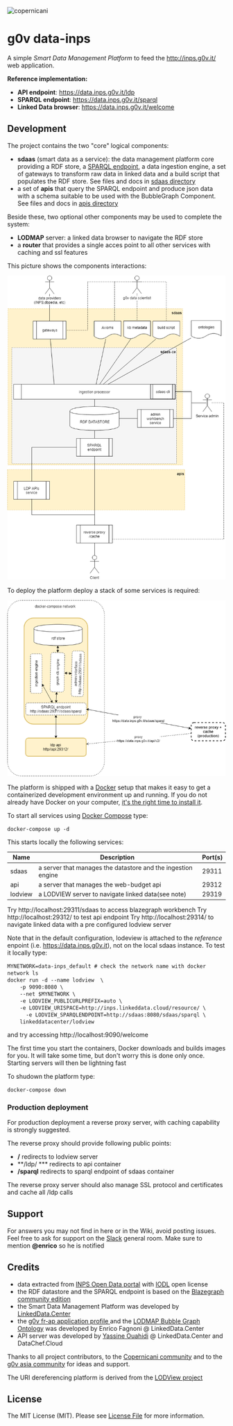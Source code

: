 ![copernicani](https://copernicani.it/wp-content/uploads/cropped-logo_orizzontale_trasparente-1-e1525161268864.png)

# g0v data-inps

A simple *Smart Data Management Platform* to feed the http://inps.g0v.it/ web application. 


**Reference implementation:**

- **API endpoint**: https://data.inps.g0v.it/ldp
- **SPARQL endpoint**: https://data.inps.g0v.it/sparql
- **Linked Data browser**: https://data.inps.g0v.it/welcome 


## Development

The project contains the two "core" logical components:

- **sdaas** (smart data as a service):  the data management platform core providing a RDF store, a [SPARQL endpoint](https://www.w3.org/TR/sparql11-overview), a data ingestion engine, a set of gateways to transform raw data in linked data and a build script that populates the RDF store. See files and docs in [sdaas directory](sdaas)
- a set of **apis** that query the SPARQL endpoint and produce json data with a schema suitable to be used with the BubbleGraph Component. See files and docs in [apis directory](apis)

Beside these, two optional other components may be used to complete the system:

- **LODMAP** server: a linked data browser to navigate the RDF store
- a **router** that provides a single acces point to all other services with caching and ssl features


This picture shows the components interactions:

![architecture](doc/architecture.png)


To deploy the platform deploy a stack of some services is required:

![stack](doc/stack.png)

The platform is shipped with a [Docker](https://docker.com) setup that makes it easy to get a containerized development
environment up and running. If you do not already have Docker on your computer, [it's the right time to install it](https://docs.docker.com/install/).

To start all services using [Docker Compose](https://docs.docker.com/compose/) type: 

```
docker-compose up -d
```

This starts locally the following services:


| Name        | Description                                                   | Port(s) 
| ----------- | ------------------------------------------------------------- | ------- 
| sdaas       | a server that manages the datastore and the ingestion engine  | 29311    
| api         | a server that manages the web-budget api                      | 29312 
| lodview     | a LODVIEW server to navigate linked data(see note)            | 29319  


Try http://localhost:29311/sdaas to access blazegraph workbench
Try http://localhost:29312/ to test api endpoint
Try http://localhost:29314/ to navigate linked data with a pre configured lodview server

Note that in the default configuration, lodeview is attached to the *reference* enpoint 
(i.e. https://data.inps.g0v.it), not on the local sdaas instance. To test it locally type:

```
MYNETWORK=data-inps_default # check the network name with docker network ls
docker run -d --name lodview  \
	-p 9090:8080 \
	--net $MYNETWORK \
	-e LODVIEW_PUBLICURLPREFIX=auto \
	-e LODVIEW_URISPACE=http://inps.linkeddata.cloud/resource/ \
      -e LODVIEW_SPARQLENDPOINT=http://sdaas:8080/sdaas/sparql \
	linkeddatacenter/lodview 
```

and try accessing http://localhost:9090/welcome

The first time you start the containers, Docker downloads and builds images for you. It will take some time, but don't worry
this is done only once. Starting servers will then be lightning fast

To shudown the platform type: 

```
docker-compose down
```

### Production deployment 

For production deployment a reverse proxy server, with caching capability is strongly suggested. 

The reverse proxy should provide following public points:

- **/** redirects to lodview server
- **/ldp/ *** redirects to api container 
- **/sparql** redirects to sparql endpoint of sdaas container

The reverse proxy server should also manage SSL protocol and certificates and cache all
/ldp calls

## Support

For answers you may not find in here or in the Wiki, avoid posting issues. Feel free to ask for support on the [Slack](https://copernicani.slack.com/) general room. Make sure to mention **@enrico** so he is notified


## Credits

- data extracted from [INPS Open Data portal](https://www.inps.it/nuovoportaleinps/default.aspx?iIDLink=103) with [IODL](http://www.dati.gov.it/iodl/2.0/) open license
- the RDF datastore and the SPARQL endpoint is based on the [Blazegraph community edition](https://www.blazegraph.com/)
- the Smart Data Management Platform was developed by [LinkedData.Center](http://LinkedData.Center/)
- the [g0v fr-ap application profile ](https://github.com/g0v-it/ontologies/tree/master/fr-ap) and the  [LODMAP Bubble Graph Ontology](https://github.com/linkeddatacenter/LODMAP-ontologies/tree/master/BGO) was developed by Enrico Fagnoni @ LinkedData.Center
- API server was developed by [Yassine Ouahidi](https://github.com/YassineOuahidi)  @ LinkedData.Center and DataChef.Cloud

Thanks to all project contributors, to the [Copernicani community](https://copernicani.it/) and to the [g0v asia community](http://g0v.asia) for ideas and support.

The URI dereferencing platform is derived from the [LODView project](https://github.com/dvcama/LodView)


## License

The MIT License (MIT). Please see [License File](LICENSE) for more information.


